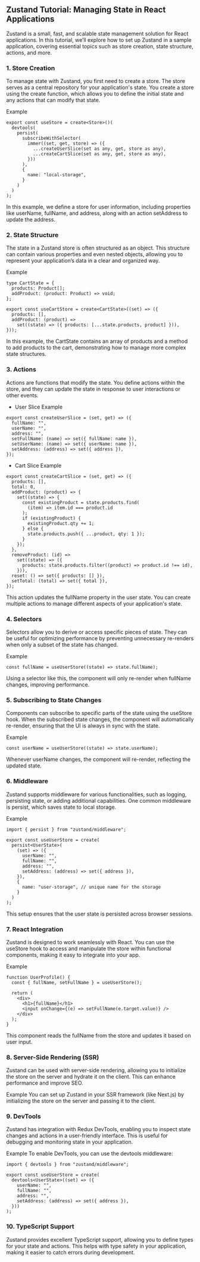 ## Zustand Tutorial: Managing State in React Applications

Zustand is a small, fast, and scalable state management solution for React applications. In this tutorial, we’ll explore how to set up Zustand in a sample application, covering essential topics such as store creation, state structure, actions, and more.

### 1. Store Creation

To manage state with Zustand, you first need to create a store. The store serves as a central repository for your application's state. You create a store using the create function, which allows you to define the initial state and any actions that can modify that state.

Example

```tsx
export const useStore = create<Store>()(
  devtools(
    persist(
      subscribeWithSelector(
        immer((set, get, store) => ({
          ...createUserSlice(set as any, get, store as any),
          ...createCartSlice(set as any, get, store as any),
        }))
      ),
      {
        name: "local-storage",
      }
    )
  )
);
```

In this example, we define a store for user information, including properties like userName, fullName, and address, along with an action setAddress to update the address.

### 2. State Structure

The state in a Zustand store is often structured as an object. This structure can contain various properties and even nested objects, allowing you to represent your application’s data in a clear and organized way.

Example

```tsx
type CartState = {
  products: Product[];
  addProduct: (product: Product) => void;
};

export const useCartStore = create<CartState>((set) => ({
  products: [],
  addProduct: (product) =>
    set((state) => ({ products: [...state.products, product] })),
}));
```

In this example, the CartState contains an array of products and a method to add products to the cart, demonstrating how to manage more complex state structures.

### 3. Actions

Actions are functions that modify the state. You define actions within the store, and they can update the state in response to user interactions or other events.

- User Slice Example

```tsx
export const createUserSlice = (set, get) => ({
  fullName: "",
  userName: "",
  address: "",
  setFullName: (name) => set({ fullName: name }),
  setUserName: (name) => set({ userName: name }),
  setAddress: (address) => set({ address }),
});
```

- Cart Slice Example

```tsx
export const createCartSlice = (set, get) => ({
  products: [],
  total: 0,
  addProduct: (product) => {
    set((state) => {
      const existingProduct = state.products.find(
        (item) => item.id === product.id
      );
      if (existingProduct) {
        existingProduct.qty += 1;
      } else {
        state.products.push({ ...product, qty: 1 });
      }
    });
  },
  removeProduct: (id) =>
    set((state) => ({
      products: state.products.filter((product) => product.id !== id),
    })),
  reset: () => set({ products: [] }),
  setTotal: (total) => set({ total }),
});
```

This action updates the fullName property in the user state. You can create multiple actions to manage different aspects of your application's state.

### 4. Selectors

Selectors allow you to derive or access specific pieces of state. They can be useful for optimizing performance by preventing unnecessary re-renders when only a subset of the state has changed.

Example

```tsx
const fullName = useUserStore((state) => state.fullName);
```

Using a selector like this, the component will only re-render when fullName changes, improving performance.

### 5. Subscribing to State Changes

Components can subscribe to specific parts of the state using the useStore hook. When the subscribed state changes, the component will automatically re-render, ensuring that the UI is always in sync with the state.

Example

```tsx
const userName = useUserStore((state) => state.userName);
```

Whenever userName changes, the component will re-render, reflecting the updated state.

### 6. Middleware

Zustand supports middleware for various functionalities, such as logging, persisting state, or adding additional capabilities. One common middleware is persist, which saves state to local storage.

Example

```tsx
import { persist } from "zustand/middleware";

export const useUserStore = create(
  persist<UserState>(
    (set) => ({
      userName: "",
      fullName: "",
      address: "",
      setAddress: (address) => set({ address }),
    }),
    {
      name: "user-storage", // unique name for the storage
    }
  )
);
```

This setup ensures that the user state is persisted across browser sessions.

### 7. React Integration

Zustand is designed to work seamlessly with React. You can use the useStore hook to access and manipulate the store within functional components, making it easy to integrate into your app.

Example

```tsx
function UserProfile() {
  const { fullName, setFullName } = useUserStore();

  return (
    <div>
      <h1>{fullName}</h1>
      <input onChange={(e) => setFullName(e.target.value)} />
    </div>
  );
}
```

This component reads the fullName from the store and updates it based on user input.

### 8. Server-Side Rendering (SSR)

Zustand can be used with server-side rendering, allowing you to initialize the store on the server and hydrate it on the client. This can enhance performance and improve SEO.

Example
You can set up Zustand in your SSR framework (like Next.js) by initializing the store on the server and passing it to the client.

### 9. DevTools

Zustand has integration with Redux DevTools, enabling you to inspect state changes and actions in a user-friendly interface. This is useful for debugging and monitoring state in your application.

Example
To enable DevTools, you can use the devtools middleware:

```tsx
import { devtools } from "zustand/middleware";

export const useUserStore = create(
  devtools<UserState>((set) => ({
    userName: "",
    fullName: "",
    address: "",
    setAddress: (address) => set({ address }),
  }))
);
```

### 10. TypeScript Support

Zustand provides excellent TypeScript support, allowing you to define types for your state and actions. This helps with type safety in your application, making it easier to catch errors during development.
